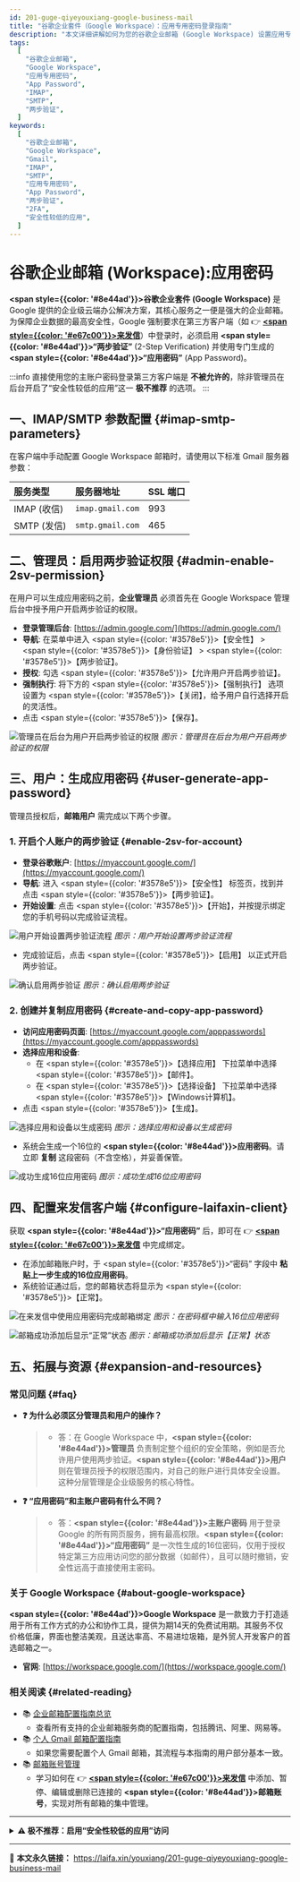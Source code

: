 ```yaml
---
id: 201-guge-qiyeyouxiang-google-business-mail
title: "谷歌企业套件（Google Workspace）：应用专用密码登录指南"
description: "本文详细讲解如何为您的谷歌企业邮箱 (Google Workspace) 设置应用专用密码，以便在第三方客户端（如来发信）中安全地收发邮件。内容覆盖管理员启用两步验证的权限，以及用户生成和使用“应用密码”的完整步骤。"
tags:
  [
    "谷歌企业邮箱",
    "Google Workspace",
    "应用专用密码",
    "App Password",
    "IMAP",
    "SMTP",
    "两步验证",
  ]
keywords:
  [
    "谷歌企业邮箱",
    "Google Workspace",
    "Gmail",
    "IMAP",
    "SMTP",
    "应用专用密码",
    "App Password",
    "两步验证",
    "2FA",
    "安全性较低的应用",
  ]
---
```


# 谷歌企业邮箱 (Workspace):应用密码

**<span style={{color: '#8e44ad'}}>谷歌企业套件 (Google Workspace)</span>** 是 Google 提供的企业级云端办公解决方案，其核心服务之一便是强大的企业邮箱。为保障企业数据的最高安全性，Google 强制要求在第三方客户端（如 👉 [**<span style={{color: '#e67c00'}}>来发信</span>**](https://laifaxin.com)）中登录时，必须启用 **<span style={{color: '#8e44ad'}}>“两步验证”</span>** (2-Step Verification) 并使用专门生成的 **<span style={{color: '#8e44ad'}}>“应用密码”</span>** (App Password)。

:::info
直接使用您的主账户密码登录第三方客户端是 **不被允许的**，除非管理员在后台开启了“安全性较低的应用”这一 **极不推荐** 的选项。
:::

## 一、IMAP/SMTP 参数配置 {#imap-smtp-parameters}

在客户端中手动配置 Google Workspace 邮箱时，请使用以下标准 Gmail 服务器参数：

| **服务类型** | **服务器地址**   | **SSL 端口** |
| :----------- | :--------------- | :----------- |
| IMAP (收信)  | `imap.gmail.com` | 993          |
| SMTP (发信)  | `smtp.gmail.com` | 465          |

## 二、管理员：启用两步验证权限 {#admin-enable-2sv-permission}

在用户可以生成应用密码之前，**企业管理员** 必须首先在 Google Workspace 管理后台中授予用户开启两步验证的权限。

- **登录管理后台**: [https://admin.google.com/](https://admin.google.com/)
- **导航**: 在菜单中进入 <span style={{color: '#3578e5'}}>【安全性】</span> > <span style={{color: '#3578e5'}}>【身份验证】</span> > <span style={{color: '#3578e5'}}>【两步验证】</span>。
- **授权**: 勾选 <span style={{color: '#3578e5'}}>【允许用户开启两步验证】</span>。
- **强制执行**: 将下方的 <span style={{color: '#3578e5'}}>【强制执行】</span> 选项设置为 <span style={{color: '#3578e5'}}>【关闭】</span>，给予用户自行选择开启的灵活性。
- 点击 <span style={{color: '#3578e5'}}>【保存】</span>。

![管理员在后台为用户开启两步验证的权限](https://cos.files.maozhishi.com/data/web/web-files/img/1721146565064.png)
_图示：管理员在后台为用户开启两步验证的权限_

## 三、用户：生成应用密码 {#user-generate-app-password}

管理员授权后，**邮箱用户** 需完成以下两个步骤。

### 1. 开启个人账户的两步验证 {#enable-2sv-for-account}

- **登录谷歌账户**: [https://myaccount.google.com/](https://myaccount.google.com/)
- **导航**: 进入 <span style={{color: '#3578e5'}}>【安全性】</span> 标签页，找到并点击 <span style={{color: '#3578e5'}}>【两步验证】</span>。
- **开始设置**: 点击 <span style={{color: '#3578e5'}}>【开始】</span>，并按提示绑定您的手机号码以完成验证流程。

![用户开始设置两步验证流程](https://cos.files.maozhishi.com/data/web/web-files/img/1721146565065.png)
_图示：用户开始设置两步验证流程_

- 完成验证后，点击 <span style={{color: '#3578e5'}}>【启用】</span> 以正式开启两步验证。

![确认启用两步验证](https://cos.files.maozhishi.com/data/web/web-files/img/1721146565066.png)
_图示：确认启用两步验证_

### 2. 创建并复制应用密码 {#create-and-copy-app-password}

- **访问应用密码页面**: [https://myaccount.google.com/apppasswords](https://myaccount.google.com/apppasswords)
- **选择应用和设备**:
  - 在 <span style={{color: '#3578e5'}}>【选择应用】</span> 下拉菜单中选择 <span style={{color: '#3578e5'}}>【邮件】</span>。
  - 在 <span style={{color: '#3578e5'}}>【选择设备】</span> 下拉菜单中选择 <span style={{color: '#3578e5'}}>【Windows计算机】</span>。
- 点击 <span style={{color: '#3578e5'}}>【生成】</span>。

![选择应用和设备以生成密码](https://cos.files.maozhishi.com/data/web/web-files/img/1721146565067.png)
_图示：选择应用和设备以生成密码_

- 系统会生成一个16位的 **<span style={{color: '#8e44ad'}}>应用密码</span>**。请立即 **复制** 这段密码（不含空格），并妥善保管。

![成功生成16位应用密码](https://cos.files.maozhishi.com/data/web/web-files/img/1721146565068.png)
_图示：成功生成16位应用密码_

## 四、配置来发信客户端 {#configure-laifaxin-client}

获取 **<span style={{color: '#8e44ad'}}>“应用密码”</span>** 后，即可在 👉 [**<span style={{color: '#e67c00'}}>来发信</span>**](https://laifaxin.com) 中完成绑定。

- 在添加邮箱账户时，于 <span style={{color: '#3578e5'}}>“密码”</span> 字段中 **粘贴上一步生成的16位应用密码**。
- 系统验证通过后，您的邮箱状态将显示为 <span style={{color: '#3578e5'}}>【正常】</span>。

![在来发信中使用应用密码完成邮箱绑定](https://cos.files.maozhishi.com/data/web/web-files/img/1721146565070.png)
_图示：在密码框中输入16位应用密码_

![邮箱成功添加后显示“正常”状态](https://cos.files.maozhishi.com/data/web/web-files/img/1721146565059.png)
_图示：邮箱成功添加后显示【正常】状态_

## 五、拓展与资源 {#expansion-and-resources}

### 常见问题 {#faq}

- **❓ 为什么必须区分管理员和用户的操作？**

  > - 答：在 Google Workspace 中，**<span style={{color: '#8e44ad'}}>管理员</span>** 负责制定整个组织的安全策略，例如是否允许用户使用两步验证。**<span style={{color: '#8e44ad'}}>用户</span>** 则在管理员授予的权限范围内，对自己的账户进行具体安全设置。这种分层管理是企业级服务的核心特性。

- **❓ “应用密码”和主账户密码有什么不同？**
  > - 答：**<span style={{color: '#8e44ad'}}>主账户密码</span>** 用于登录 Google 的所有网页服务，拥有最高权限。**<span style={{color: '#8e44ad'}}>“应用密码”</span>** 是一次性生成的16位密码，仅用于授权特定第三方应用访问您的部分数据（如邮件），且可以随时撤销，安全性远高于直接使用主密码。

### 关于 Google Workspace {#about-google-workspace}

**<span style={{color: '#8e44ad'}}>Google Workspace</span>** 是一款致力于打造适用于所有工作方式的办公和协作工具，提供为期14天的免费试用期。其服务不仅价格低廉，界面也整洁美观，且送达率高、不易进垃圾箱，是外贸人开发客户的首选邮箱之一。

- **官网**: [https://workspace.google.com/](https://workspace.google.com/)

### 相关阅读 {#related-reading}

- 📚 [企业邮箱配置指南总览](./200-qiyeyouxiang-enterprise-mailbox)
  - 查看所有支持的企业邮箱服务商的配置指南，包括腾讯、阿里、网易等。
- 📚 [个人 Gmail 邮箱配置指南](./101-guge-gmailyouxiang-google-personal-email)
  - 如果您需要配置个人 Gmail 邮箱，其流程与本指南的用户部分基本一致。
- 📚 [邮箱账号管理](../zhinan/email-account)
  - 学习如何在 👉 [**<span style={{color: '#e67c00'}}>来发信</span>**](https://laifaxin.com) 中添加、暂停、编辑或删除已连接的 **<span style={{color: '#8e44ad'}}>邮箱账号</span>**，实现对所有邮箱的集中管理。

---

<details>
<summary>
  <span style={{color: '#d93025'}}>
    <strong>⚠️ 极不推荐：启用“安全性较低的应用”访问</strong>
  </span>
</summary>

此方法会降低您账户的安全性，仅应在无法使用“应用密码”的特殊情况下作为临时解决方案。

1.  **管理员设置**：

    - 登录管理后台，进入 <span style={{color: '#3578e5'}}>【安全性】</span> > <span style={{color: '#3578e5'}}>【访问与数据控制】</span> > <span style={{color: '#3578e5'}}>【安全性较低的应用】</span>。
    - 选择 <span style={{color: '#3578e5'}}>【让用户自行管理他们能否访问安全性较低的应用】</span> 并保存。
      ![管理员允许用户管理“安全性较低的应用”](https://cos.files.maozhishi.com/data/web/web-files/img/1721146565061.png)
      _图示：管理员允许用户管理“安全性较低的应用”_

2.  **用户设置**：
    - 访问链接: [https://myaccount.google.com/lesssecureapps](https://myaccount.google.com/lesssecureapps)
    - 开启 <span style={{color: '#3578e5'}}>【允许安全性较低的应用】</span>。
      ![用户启用“安全性较低的应用”访问权限](https://cos.files.maozhishi.com/data/web/web-files/img/1721146565062.png)
      _图示：用户启用“安全性较低的应用”访问权限_

完成以上两步后，您才可以在第三方客户端中直接使用您的 **主账户密码** 登录。

</details>

---

🔗 **本文永久链接：** https://laifa.xin/youxiang/201-guge-qiyeyouxiang-google-business-mail
